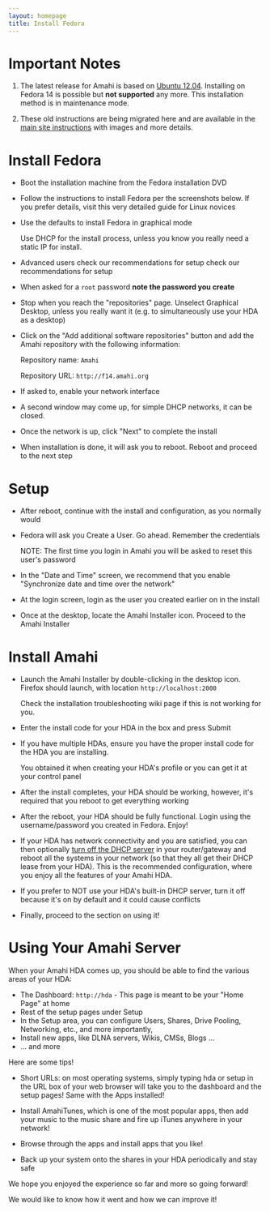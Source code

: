 ```yaml
---
layout: homepage
title: Install Fedora
---
```


# Important Notes

1. The latest release for Amahi is based on [Ubuntu 12.04](ubuntu-12.html). Installing on Fedora 14 is possible but **not supported** any more. This installation method is in maintenance mode.

2. These old instructions are being migrated here and are available in the [main site instructions](http://www.amahi.org/instructions) with images and more details.

# Install Fedora
* Boot the installation machine from the Fedora installation DVD
* Follow the instructions to install Fedora per the screenshots below. If you prefer details, visit this very detailed guide for Linux novices
* Use the defaults to install Fedora in graphical mode

	Use DHCP for the install process, unless you know you really need a static IP for install.

* Advanced users check our recommendations for setup check our recommendations for setup
* When asked for a `root` password **note the password you create**
* Stop when you reach the "repositories" page. Unselect Graphical Desktop, unless you really want it (e.g. to simultaneously use your HDA as a desktop)
* Click on the "Add additional software repositories" button and add the Amahi repository with the following information: 

	Repository name: `Amahi`

	Repository URL:	`http://f14.amahi.org`

* If asked to, enable your network interface
* A second window may come up, for simple DHCP networks, it can be closed.
* Once the network is up, click "Next" to complete the install
* When installation is done, it will ask you to reboot. Reboot and proceed to the next step

# Setup

* After reboot, continue with the install and configuration, as you normally would
* Fedora will ask you Create a User. Go ahead. Remember the credentials

	NOTE: The first time you login in Amahi you will be asked to reset this user's password

* In the "Date and Time" screen, we recommend that you enable "Synchronize date and time over the network"
* At the login screen, login as the user you created earlier on in the install
* Once at the desktop, locate the Amahi Installer icon. Proceed to the Amahi Installer

# Install Amahi

* Launch the Amahi Installer by double-clicking in the desktop icon. Firefox should launch, with location `http://localhost:2000`

	Check the installation troubleshooting wiki page if this is not working for you.
* Enter the install code for your HDA in the box and press Submit
* If you have multiple HDAs, ensure you have the proper install code for the HDA you are installing.

	You obtained it when creating your HDA's profile or you can get it at your control panel

* After the install completes, your HDA should be working, however, it's required that you reboot to get everything working
* After the reboot, your HDA should be fully functional. Login using the username/password you created in Fedora. Enjoy!
* If your HDA has network connectivity and you are satisfied, you can then optionally [turn off the DHCP server](http://www.amahi.org/faq#is-dhcp-server-required) in your router/gateway and reboot all the systems in your network (so that they all get their DHCP lease from your HDA). This is the recommended configuration, where you enjoy all the features of your Amahi HDA. 
*  If you prefer to NOT use your HDA's built-in DHCP server, turn it off because it's on by default and it could cause conflicts
* Finally, proceed to the section on using it!

# Using Your Amahi Server

When your Amahi HDA comes up, you should be able to find the various areas of your HDA:
* The Dashboard: `http://hda`   - This page is meant to be your "Home Page" at home
* Rest of the setup pages under Setup
* In the Setup area, you can configure Users, Shares, Drive Pooling, Networking, etc., and more importantly, 
* Install new apps, like DLNA servers, Wikis, CMSs, Blogs ...
* ... and more

Here are some tips!

* Short URLs: on most operating systems, simply typing hda or setup in the URL box of your web browser will take you to the dashboard and the setup pages! Same with the Apps installed!

* Install AmahiTunes, which is one of the most popular apps, then add your music to the music share and fire up iTunes anywhere in your network!

* Browse through the apps and install apps that you like!

* Back up your system onto the shares in your HDA periodically and stay safe

We hope you enjoyed the experience so far and more so going forward!

We would like to know how it went and how we can improve it!
